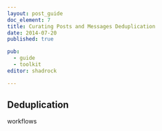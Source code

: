 ```yaml
---
layout: post_guide
doc_element: 7
title: Curating Posts and Messages Deduplication
date: 2014-07-20
published: true

pub: 
  - guide
  - toolkit
editor: shadrock

---
```


## Deduplication

workflows
